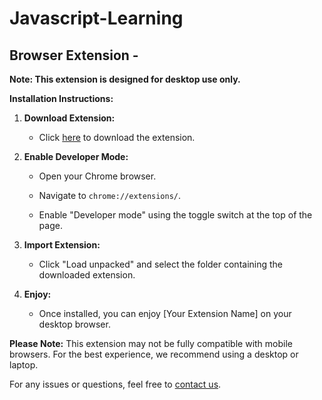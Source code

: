 # Javascript-Learning

## Browser Extension -

**Note: This extension is designed for desktop use only.**

**Installation Instructions:**

1. **Download Extension:**
   - Click [here](link_to_download) to download the extension.

2. **Enable Developer Mode:**
   - Open your Chrome browser.

   - Navigate to `chrome://extensions/`.

   - Enable "Developer mode" using the toggle switch at the top of the page.

3. **Import Extension:**
   - Click "Load unpacked" and select the folder containing the downloaded extension.

4. **Enjoy:**
   - Once installed, you can enjoy [Your Extension Name] on your desktop browser.

**Please Note:**
This extension may not be fully compatible with mobile browsers. For the best experience, we recommend using a desktop or laptop.

For any issues or questions, feel free to [contact us](mailto:your_email@example.com).
